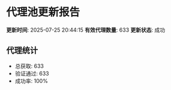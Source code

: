 # 代理池更新报告

**更新时间**: 2025-07-25 20:44:15
**有效代理数量**: 633
**更新状态**:  成功

## 代理统计
- 总获取: 633
- 验证通过: 633
- 成功率: 100%
